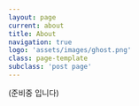 ```yaml
---
layout: page
current: about
title: About
navigation: true
logo: 'assets/images/ghost.png'
class: page-template
subclass: 'post page'
---
```

(준비중 입니다)  